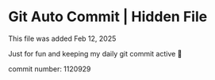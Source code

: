 # Git Auto Commit | Hidden File

This file was added Feb 12, 2025

Just for fun and keeping my daily git commit active 🤪

commit number: 1120929
